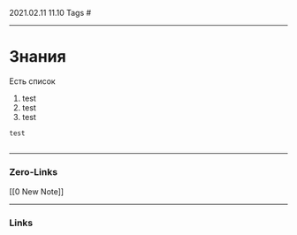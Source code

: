 2021.02.11 11.10
Tags #

---
# Знания 
Есть список
1. test 
2. test
3. test

`test`
## 


---
### Zero-Links
[[0 New Note]]



---
### Links




